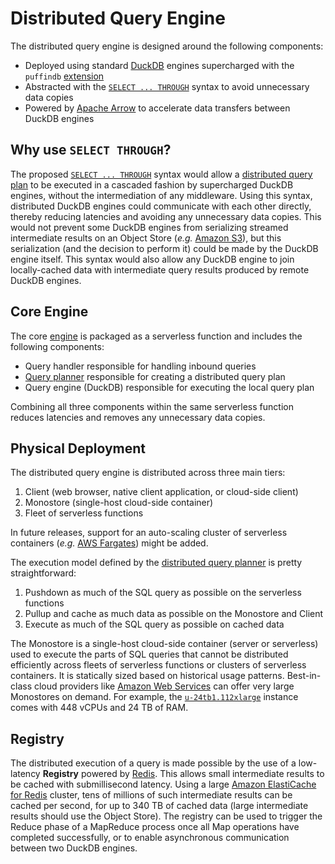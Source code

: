 # Distributed Query Engine
The distributed query engine is designed around the following components:
- Deployed using standard [DuckDB](https://duckdb.org/) engines supercharged with the `puffindb` [extension](https://duckdb.org/docs/extensions/overview)
- Abstracted with the [`SELECT ... THROUGH`](../EDDI.md#implementation) syntax to avoid unnecessary data copies
- Powered by [Apache Arrow](https://arrow.apache.org/) to accelerate data transfers between DuckDB engines

## Why use `SELECT THROUGH`?
The proposed [`SELECT ... THROUGH`](../EDDI.md#implementation) syntax would allow a [distributed query plan](Query%20Planner.md) to be executed in a cascaded fashion by supercharged DuckDB engines, without the intermediation of any middleware. Using this syntax, distributed DuckDB engines could communicate with each other directly, thereby reducing latencies and avoiding any unnecessary data copies. This would not prevent some DuckDB engines from serializing streamed intermediate results on an Object Store (*e.g.* [Amazon S3](https://aws.amazon.com/s3/)), but this serialization (and the decision to perform it) could be made by the DuckDB engine itself. This syntax would also allow any DuckDB engine to join locally-cached data with intermediate query results produced by remote DuckDB engines.

## Core Engine
The core [engine](../functions/engine/README.md) is packaged as a serverless function and includes the following components:
- Query handler responsible for handling inbound queries
- [Query planner](Query%20Planner.md) responsible for creating a distributed query plan
- Query engine (DuckDB) responsible for executing the local query plan

Combining all three components within the same serverless function reduces latencies and removes any unnecessary data copies.

## Physical Deployment
The distributed query engine is distributed across three main tiers:
1. Client (web browser, native client application, or cloud-side client)
2. Monostore (single-host cloud-side container)
3. Fleet of serverless functions

In future releases, support for an auto-scaling cluster of serverless containers (*e.g.* [AWS Fargates](https://aws.amazon.com/fargate/)) might be added.

The execution model defined by the [distributed query planner](Query%20Planner.md) is pretty straightforward:
1. Pushdown as much of the SQL query as possible on the serverless functions
2. Pullup and cache as much data as possible on the Monostore and Client
3. Execute as much of the SQL query as possible on cached data

The Monostore is a single-host cloud-side container (server or serverless) used to execute the parts of SQL queries that cannot be distributed efficiently across fleets of serverless functions or clusters of serverless containers. It is statically sized based on historical usage patterns. Best-in-class cloud providers like [Amazon Web Services](https://aws.amazon.com/) can offer very large Monostores on demand. For example, the [`u-24tb1.112xlarge`](https://aws.amazon.com/ec2/instance-types/high-memory/) instance comes with 448 vCPUs and 24 TB of RAM.

## Registry
The distributed execution of a query is made possible by the use of a low-latency **Registry** powered by [Redis](https://redis.io/). This allows small intermediate results to be cached with submillisecond latency. Using a large [Amazon ElastiCache for Redis](https://aws.amazon.com/elasticache/redis/) cluster, tens of millions of such intermediate results can be cached per second, for up to 340 TB of cached data (large intermediate results should use the Object Store). The registry can be used to trigger the Reduce phase of a MapReduce process once all Map operations have completed successfully, or to enable asynchronous communication between two DuckDB engines.

